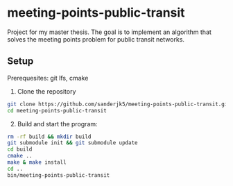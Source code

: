 # meeting-points-public-transit
Project for my master thesis. The goal is to implement an algorithm that solves the meeting points problem for public transit networks.

## Setup 
Prerequesites: git lfs, cmake

1. Clone the repository
```bash
git clone https://github.com/sanderjk5/meeting-points-public-transit.git
cd meeting-points-public-transit
```
2. Build and start the program:
```bash
rm -rf build && mkdir build
git submodule init && git submodule update
cd build
cmake ..
make & make install
cd ..
bin/meeting-points-public-transit
```
